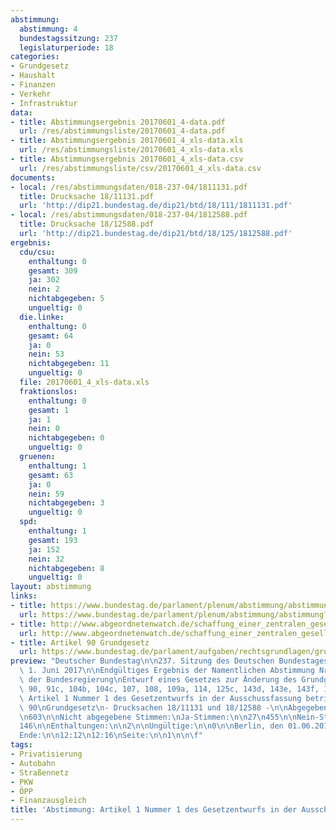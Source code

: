 ```yaml
---
abstimmung:
  abstimmung: 4
  bundestagssitzung: 237
  legislaturperiode: 18
categories:
- Grundgesetz
- Haushalt
- Finanzen
- Verkehr
- Infrastruktur
data:
- title: Abstimmungsergebnis 20170601_4-data.pdf
  url: /res/abstimmungsliste/20170601_4-data.pdf
- title: Abstimmungsergebnis 20170601_4_xls-data.xls
  url: /res/abstimmungsliste/20170601_4_xls-data.xls
- title: Abstimmungsergebnis 20170601_4_xls-data.csv
  url: /res/abstimmungsliste/csv/20170601_4_xls-data.csv
documents:
- local: /res/abstimmungsdaten/018-237-04/1811131.pdf
  title: Drucksache 18/11131.pdf
  url: 'http://dip21.bundestag.de/dip21/btd/18/111/1811131.pdf'
- local: /res/abstimmungsdaten/018-237-04/1812588.pdf
  title: Drucksache 18/12588.pdf
  url: 'http://dip21.bundestag.de/dip21/btd/18/125/1812588.pdf'
ergebnis:
  cdu/csu:
    enthaltung: 0
    gesamt: 309
    ja: 302
    nein: 2
    nichtabgegeben: 5
    ungueltig: 0
  die.linke:
    enthaltung: 0
    gesamt: 64
    ja: 0
    nein: 53
    nichtabgegeben: 11
    ungueltig: 0
  file: 20170601_4_xls-data.xls
  fraktionslos:
    enthaltung: 0
    gesamt: 1
    ja: 1
    nein: 0
    nichtabgegeben: 0
    ungueltig: 0
  gruenen:
    enthaltung: 1
    gesamt: 63
    ja: 0
    nein: 59
    nichtabgegeben: 3
    ungueltig: 0
  spd:
    enthaltung: 1
    gesamt: 193
    ja: 152
    nein: 32
    nichtabgegeben: 8
    ungueltig: 0
layout: abstimmung
links:
- title: https://www.bundestag.de/parlament/plenum/abstimmung/abstimmung?id=478
  url: https://www.bundestag.de/parlament/plenum/abstimmung/abstimmung?id=478
- title: http://www.abgeordnetenwatch.de/schaffung_einer_zentralen_gesellschaft_fuer_autobahnen_und_bundesstrassen-1105-880.html
  url: http://www.abgeordnetenwatch.de/schaffung_einer_zentralen_gesellschaft_fuer_autobahnen_und_bundesstrassen-1105-880.html
- title: Artikel 90 Grundgesetz
  url: https://www.bundestag.de/parlament/aufgaben/rechtsgrundlagen/grundgesetz/gg_08/245140#090
preview: "Deutscher Bundestag\n\n237. Sitzung des Deutschen Bundestages\nam Donnerstag,\
  \ 1. Juni 2017\n\nEndgültiges Ergebnis der Namentlichen Abstimmung Nr. 4\n\nGesetzentwurf\
  \ der Bundesregierung\nEntwurf eines Gesetzes zur Änderung des Grundgesetzes\n(Art.\
  \ 90, 91c, 104b, 104c, 107, 108, 109a, 114, 125c, 143d, 143e, 143f, 143g)\nhier:\
  \ Artikel 1 Nummer 1 des Gesetzentwurfs in der Ausschussfassung betrifft Artikel\
  \ 90\nGrundgesetz\n- Drucksachen 18/11131 und 18/12588 -\n\nAbgegebene Stimmen insgesamt:\n\
  \n603\n\nNicht abgegebene Stimmen:\nJa-Stimmen:\n\n27\n455\n\nNein-Stimmen:\n\n\
  146\n\nEnthaltungen:\n\n2\n\nUngültige:\n\n0\n\nBerlin, den 01.06.2017\n\nBeginn:\n\
  Ende:\n\n12:12\n12:16\nSeite:\n\n1\n\n\f"
tags:
- Privatisierung
- Autobahn
- Straßennetz
- PKW
- ÖPP
- Finanzausgleich
title: 'Abstimmung: Artikel 1 Nummer 1 des Gesetzentwurfs in der Ausschussfassung betrifft Artikel 90 Grundgesetz'
---
```

